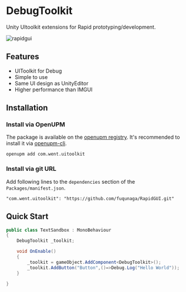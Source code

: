 # DebugToolkit

Unity UItoolkit extensions for Rapid prototyping/development.

![rapidgui](Documentation~/rapidgui.png)

## Features
- UIToolkit for Debug
- Simple to use
- Same UI design as UnityEditor
- Higher performance than IMGUI

## Installation

### Install via OpenUPM

The package is available on the [openupm registry](https://openupm.com/). It's recommended to install it via [openupm-cli](https://github.com/openupm/openupm-cli).

```
openupm add com.went.uitoolkit
```

### Install via git URL

Add following lines to the `dependencies` section of the `Packages/manifest.json`.

```
"com.went.uitoolkit": "https://github.com/fuqunaga/RapidGUI.git"
```

## Quick Start

```csharp
public class TextSandbox : MonoBehaviour
{
    DebugToolkit _toolkit;

    void OnEnable()
    {
        _toolkit = gameObject.AddComponent<DebugToolkit>();
        _toolkit.AddButton("Button",()=>Debug.Log("Hello World"));
    }

}
```